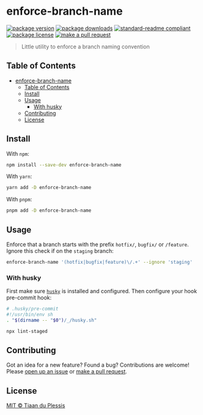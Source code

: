 
# enforce-branch-name
[![package version](https://img.shields.io/npm/v/enforce-branch-name.svg?style=flat-square)](https://npmjs.org/package/enforce-branch-name)
[![package downloads](https://img.shields.io/npm/dm/enforce-branch-name.svg?style=flat-square)](https://npmjs.org/package/enforce-branch-name)
[![standard-readme compliant](https://img.shields.io/badge/readme%20style-standard-brightgreen.svg?style=flat-square)](https://github.com/RichardLitt/standard-readme)
[![package license](https://img.shields.io/npm/l/enforce-branch-name.svg?style=flat-square)](https://npmjs.org/package/enforce-branch-name)
[![make a pull request](https://img.shields.io/badge/PRs-welcome-brightgreen.svg?style=flat-square)](http://makeapullrequest.com)

> Little utility to enforce a branch naming convention

## Table of Contents

- [enforce-branch-name](#enforce-branch-name)
  - [Table of Contents](#table-of-contents)
  - [Install](#install)
  - [Usage](#usage)
    - [With husky](#with-husky)
  - [Contributing](#contributing)
  - [License](#license)

## Install

With `npm`:
```sh
npm install --save-dev enforce-branch-name
```

With `yarn`:
```sh
yarn add -D enforce-branch-name
```

With `pnpm`:
```sh
pnpm add -D enforce-branch-name
```


## Usage

Enforce that a branch starts with the prefix `hotfix/`, `bugfix/` or `/feature`. Ignore this check if on the `staging` branch:

```sh
enforce-branch-name '(hotfix|bugfix|feature)\/.+' --ignore 'staging'
```

### With husky

First make sure [`husky`](https://github.com/typicode/husky) is installed and configured. Then configure your hook pre-commit hook:
```bash
# .husky/pre-commit
#!/usr/bin/env sh
. "$(dirname -- "$0")/_/husky.sh"

npx lint-staged
```

## Contributing

Got an idea for a new feature? Found a bug? Contributions are welcome! Please [open up an issue](https://github.com/tiaanduplessis/enforce-branch-name/issues) or [make a pull request](https://makeapullrequest.com/).

## License

[MIT © Tiaan du Plessis](./LICENSE)


    
